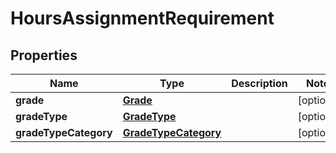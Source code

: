 

# HoursAssignmentRequirement

## Properties

Name | Type | Description | Notes
------------ | ------------- | ------------- | -------------
**grade** | [**Grade**](Grade.md) |  |  [optional]
**gradeType** | [**GradeType**](GradeType.md) |  |  [optional]
**gradeTypeCategory** | [**GradeTypeCategory**](GradeTypeCategory.md) |  |  [optional]



